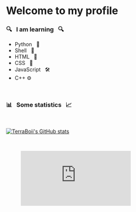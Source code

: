 # Welcome to my profile

### 🔍 &nbsp; I am learning &nbsp; 🔍

+ Python &nbsp; 🐍
+ Shell &nbsp; 🐚
+ HTML &nbsp; 📖
+ CSS &nbsp; 🎨
+ JavaScript &nbsp; 🛠️
+ C++ ⚙️

<br>

### 📊 &nbsp; Some statistics &nbsp; 📈

<br>
<div align="left">

  [![TerraBoii's GitHub stats](https://github-readme-stats.vercel.app/api?username=TerraBoii&include_all_commits=true&hide_border=true)](https://github.com/TerraBoii)
  
  <br>
  <figure><embed src="https://wakatime.com/share/@TerraBoii/0da83839-07de-48b6-9697-d903267b8ede.svg"></embed></figure>

</div>
